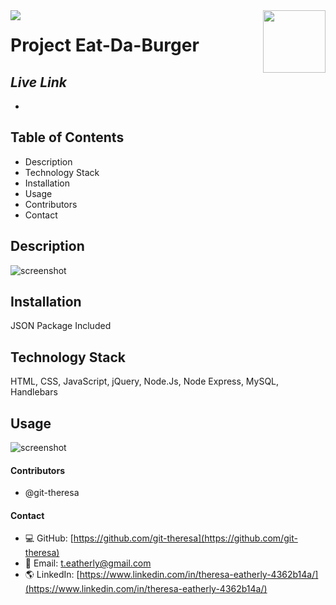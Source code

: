 <img align="left" src= "https://img.shields.io/badge/License-MIT-green">

<img align="right" width="100" height="100" src="https://avatars2.githubusercontent.com/u/57425164?v=4">

 
#   
 
  # **Project** Eat-Da-Burger
  
  ##  **_Live Link_** 
  * 
  
  ##  **Table of Contents**
  * Description
  * Technology Stack
  * Installation
  * Usage
  * Contributors
  * Contact
  
  ##  **Description**
 

 <img   src="assets/notetakerSH1.png" alt="screenshot" />
 

  ## **Installation**
  JSON Package Included
 
  ## **Technology Stack**
 HTML, CSS, JavaScript, jQuery, Node.Js, Node Express, MySQL, Handlebars

  ##  **Usage**

 

<img   src="assets/" alt="screenshot" />



  #### **Contributors** 
* @git-theresa

#### **Contact**
* :computer:  GitHub: [https://github.com/git-theresa](https://github.com/git-theresa) 
* :e-mail:  Email: [t.eatherly@gmail.com](t.eatherly@gmail.com)
* :earth_americas:  LinkedIn: [https://www.linkedin.com/in/theresa-eatherly-4362b14a/](https://www.linkedin.com/in/theresa-eatherly-4362b14a/)
